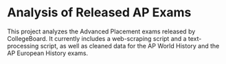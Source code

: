 # Analysis of Released AP Exams 

This project analyzes the Advanced Placement exams released by CollegeBoard. 
It currently includes a web-scraping script and a text-processing script, as well as cleaned data for the AP World History and the AP European History exams.